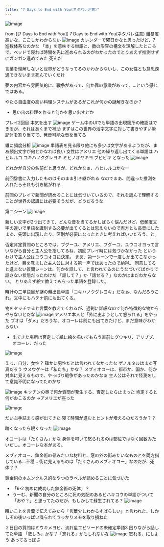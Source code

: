 ```yaml
---
title: "7 Days to End with You(ネタバレ注意)"
---
```


![image](https://gyazo.com/942897722fc7b4b953856dc56d0df92d/thumb/1000)

from [[7 Days to End with You]]
7 Days to End with You(ネタバレ注意)
難易度高いな、ここしかわからない
![image](https://gyazo.com/8386fa86060e2bb0118684ef8fbabcd9/thumb/1000)
カレンダーで曜日かなと思ったけど、7進数体系なのかな
「本」を意味する単語と、数の形容の構文を理解したところで、ベッドで寝れば時間を先に進められるのがわかったのでとりあえず推測せずにガンガン進めてみた
死んだ

言葉を理解しないと世界がどうなってるのかわからないし、この女性とも意思疎通できないまま死んでいくだけ

夢の内容から雰囲気的に、戦争があって、何か罪の意識があって、…という感じではある。

やたら自由度の高い料理システムがあるがこれが何かの謎解きなのか？
- 思い出の料理を作ると何かを思い出すとか

プレイ2回目
本気を出す
![image](https://gyazo.com/c5ac507075a09c9089aa556b6fe04e6f/thumb/1000)
ゲーム中のUIでも単語の出現箇所の確認はできるが、それはあくまで補助
まずはこの世界の活字文字に対して書きやすい筆記体を割り当てて、発音可能な音を当てる

雑に頻度分析
![image](https://gyazo.com/53eb93ed7c8a1e032c2c0b63670a9a5d/thumb/1000)
単語表を見る限り他にも多少は文字があるようだが、まあ頻出文字が何とかなれば良い
女性はアメリエ
他の繰り返し出てくる単語は
ハヒルルコ
コキハノクグレヨキ
ミヒノオヤキヨ
ブビビキ
となった
![image](https://gyazo.com/e68e12a68381757c80fb9e251a613ec8/thumb/1000)

どれかが自分の名前だと思うが、どれかなぁ、ハヒルルコかなー

前回辞書に入力したものはそのまま引き継がれる
なのでまあ、間違った推測を入れたらそれも引き継がれる

前回のプレイで新聞が読めることには気づいているので、それを読んで理解することが世界の認識には必要そうだが、どうだろうな

第二シーン
![image](https://gyazo.com/ed003c356c0cb4858cd6ba8313a52625/thumb/1000)

新しい文字が2つ出てきて、どんな音を当てるかしばらく悩んだけど、低頻度文字の違いで単語を識別する必要が出てくるとは思えないので両方とも長音にした
まあ、先頭に出現したり、区別が必要になったときに考えればいいだろう、と。

否定肯定質問のところでは、ブグーユ、アメリエ、ブグーユ、ユウコオヨって言いながら自分と主人公を指してるね、初回プレイ時には気づかなかった
というわけで主人公はユウコオヨに決定。
まあ、第一シーンで一度しか出てこなかったけど、目を覚ました主人公に対する第一声ではあったので納得。
同意してると進まない質問シーンは、何かを話して、と言われてるのにうなづいてばかりで話さない状態だったわけだ
「話して？」か「話せる？」なのかはまだわからない。
とりあえず絵で教えてもらった単語を登録した。

時計の二単語目が謎の頻出長単語「コキハノクグレヨキ」だなぁ、なんだろうこれ。文中にもハテナ前にも出てくる。

物をタッチすると言葉を教えてくれるが、過剰に詳細なので何か特徴的な物からやらないとだな
![image](https://gyazo.com/0d50e1e74365f23d60287dcfaff4dbd8/thumb/1000)
アメリエ本人と「外に出ようとして怒られる」をやった
ブオは「ダメ」だろうな、オコーレは前にも出てきたけど、まだ意味がわからない
- 出てきた場所は否定して紙に絵を描いてもらう直前にグウキリ、アリブブ、オコーレ、だった

![image](https://gyazo.com/467b6a2405e3b40654cf7fbd38069c4e/thumb/1000)

えっ、自分、女性？
確かに男性だとは言われてなかったな
ゲノルタルはまあ写真だろう
ウメウゲ〜は「私たち」かな？
メブィオコーは、都市か、国か、何か対岸に見えるもので、やっぱり戦争があったのかなぁ
主人公はそれで怪我をして意識不明になってたのかな

![image](https://gyazo.com/e1e41b7ecd050fa6e9941bb07b83333f/thumb/1000)
キッチンの奥で何か質問が発生する、否定したら止まった
肯定すると何がおこるのか
→アメリエが座った

![image](https://gyazo.com/335e6c084d9805e0a2127e70df5a954a/thumb/1000)

だいぶ手詰まり感が出てきた
寝て時間が進むとヒントが増えるのだろうか？？

暗くなったら眠くなった
![image](https://gyazo.com/fe0262535925cb18ac045fdebc5d4e00/thumb/1000)


オコーレは「たくさん」かな
身体を叩いて怒られるのは部位ではなく回数みたいだし。オコーレな本がある。

メブィオコー、錬金術の骨みたいな材料と、窓の外の街みたいなものとを両方指している…不穏…
街に見えるものは「たくさんのメブィオコー」なのだが…死体？？

錬金術のホムンクルス的なやつのラベルが読めることに気づいた
- 「6-2 初めに成功した錬金術の死体」？
- うーむ、新聞の自分のところに死の気配のあるビハキコウの単語がついて「おや？」と思ってたのだが、もしかして蘇生されてる？
![image](https://gyazo.com/fc03f9575b37959f8c77b0d4d5c7ad8c/thumb/1000)


眠いことを言葉で伝えてみたら「言葉少しわかるすばらしい」と言われた、しかしその後いっぱい喋られてうっかりメモを取り損ねた

２日目の質問はミウキメヨビ、流れ星エピソードの未確定単語3
困りながら話してた単語
「悲しみ」かな？「忘れる」かもしれないな
![image](https://gyazo.com/800f504da80905d876082dabf632c84c/thumb/1000)
忘れる、にしよう
あってるっぽさ



